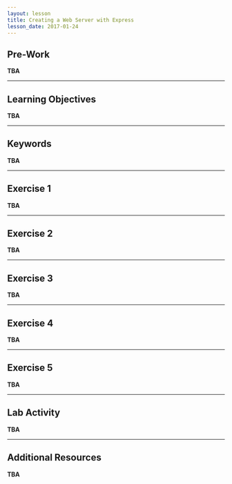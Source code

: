 ```yaml
---
layout: lesson
title: Creating a Web Server with Express
lesson_date: 2017-01-24
---
```


## Pre-Work

**TBA**

---

## Learning Objectives

**TBA**

---

## Keywords

**TBA**

---

## Exercise 1

**TBA**

---

## Exercise 2

**TBA**

---

## Exercise 3

**TBA**

---

## Exercise 4

**TBA**

---

## Exercise 5

**TBA**

---

## Lab Activity

**TBA**

---

## Additional Resources

**TBA**
